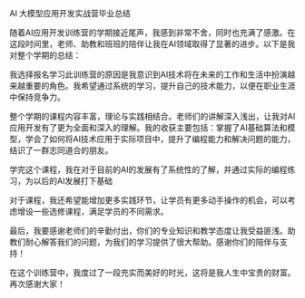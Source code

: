 AI 大模型应用开发实战营毕业总结


随着AI应用开发训练营的学期接近尾声，我感到非常不舍，同时也充满了感激。在这段时间里，老师、助教和班班的陪伴让我在AI领域取得了显著的进步。以下是我对整个学期的总结：

我选择报名学习此训练营的原因是我意识到AI技术将在未来的工作和生活中扮演越来越重要的角色。我希望通过系统的学习，提升自己的技术能力，以便在职业生涯中保持竞争力。

整个学期的课程内容丰富，理论与实践相结合。老师们的讲解深入浅出，让我对AI应用开发有了更为全面和深入的理解。我的收获主要包括：掌握了AI基础算法和模型，学会了如何将AI技术应用于实际项目中，提升了编程能力和解决问题的能力，结识了一群志同道合的朋友。

学完这个课程，我在对于目前的AI的发展有了系统性的了解，并通过实际的编程练习，为以后的AI发展打下基础

对于课程，我还希望能增加更多实践环节，让学员有更多动手操作的机会，可以考虑增设一些选修课程，满足学员的不同需求。

最后，我要感谢老师们的辛勤付出，你们的专业知识和教学态度让我受益匪浅。助教们耐心解答我们的问题，为我们的学习提供了很大帮助。感谢你们的陪伴与支持！

在这个训练营中，我度过了一段充实而美好的时光，这将是我人生中宝贵的财富。再次感谢大家！
